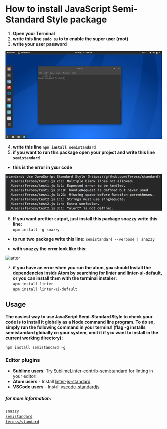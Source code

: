 # How to install JavaScript Semi-Standard Style package

1. **Open your Terminal**
2. **write this line ```sudo su``` to  to enable the super user (root)**
3. **write your user password**

![before](/img/root.png)

4. **write this line ```npm install semistandard```**
5. **if you want to run this package open your project and write this line ```semistandard```**

* **this is the error in your code**<br>

![before](/img/before.png)

6. **If you want prettier output, just install this package snazzy write this line:**<br>
```npm install -g snazzy```



* **to run two package write this line:**
```semistandard --verbose | snazzy```

* **with snazzy the error look like this:**<br>

![after](/img/after.png)

7. **if you have an error when you run the atom, you should Install the dependencies inside Atom by searching for linter and linter-ui-default, or you can install them with the terminal installer:**<br>
```apm install linter``` <br>
```apm install linter-ui-default```



## Usage

**The easiest way to use JavaScript Semi-Standard Style to check your code is to install it globally as a Node command line program. To do so, simply run the following command in your terminal (flag -g installs semistandard globally on your system, omit it if you want to install in the current working directory):**<br>

``` npm install semistandard -g ```


### Editor plugins

- **Sublime users**: Try [SublimeLinter-contrib-semistandard](https://github.com/Flet/SublimeLinter-contrib-semistandard) for linting in your editor!
- **Atom users** - Install [linter-js-standard](https://atom.io/packages/linter-js-standard)
- **VSCode users** - Install [vscode-standardjs](https://marketplace.visualstudio.com/items?itemName=chenxsan.vscode-standardjs)


##### for more information:<br>
[`snazzy`](https://github.com/standard/snazzy)<br>
[`semistandard`](https://github.com/Flet/semistandard)<br>
[`feross/standard`](https://github.com/standard/standard)
